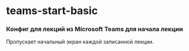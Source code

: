 # teams-start-basic
### Конфиг для лекций из Microsoft Teams для начала лекции
Пропускает начальный экран каждой записанной лекции.
